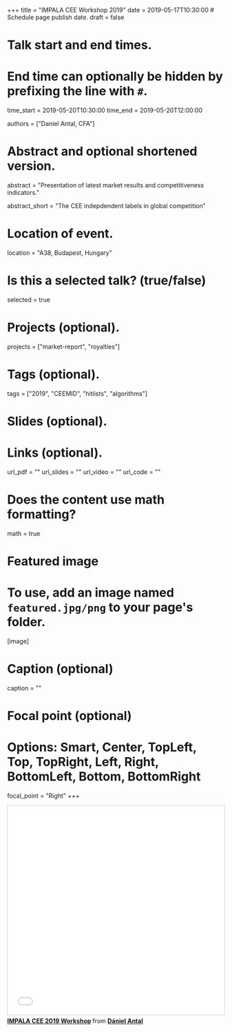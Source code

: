 +++
title = "IMPALA CEE Workshop 2019"
date = 2019-05-17T10:30:00  # Schedule page publish date.
draft = false

# Talk start and end times.
#   End time can optionally be hidden by prefixing the line with `#`.
time_start = 2019-05-20T10:30:00
time_end = 2019-05-20T12:00:00

authors = ["Daniel Antal, CFA"]

# Abstract and optional shortened version.
abstract = "Presentation of latest market results and competitiveness indicators."

abstract_short = "The CEE indepdendent labels in global competition"


# Location of event.
location = "A38, Budapest, Hungary"

# Is this a selected talk? (true/false)
selected = true

# Projects (optional).

projects = ["market-report", "royalties"]

# Tags (optional).

tags = ["2019", "CEEMID", "hitlists", "algorithms"]

# Slides (optional).


# Links (optional).
url_pdf = ""
url_slides = ""
url_video = ""
url_code = ""

# Does the content use math formatting?
math = true

# Featured image
# To use, add an image named `featured.jpg/png` to your page's folder. 
[image]
  # Caption (optional)
  caption = ""

  # Focal point (optional)
  # Options: Smart, Center, TopLeft, Top, TopRight, Left, Right, BottomLeft, Bottom, BottomRight
  focal_point = "Right"
+++

<iframe src="///www.slideshare.net/slideshow/embed_code/key/vJJ9iJK0pA7io" width="595" height="485" frameborder="0" marginwidth="0" marginheight="0" scrolling="no" style="border:1px solid #CCC; border-width:1px; margin-bottom:5px; max-width: 100%;" allowfullscreen> </iframe> <div style="margin-bottom:5px"> <strong> <a href="//www.slideshare.net/antaldaniel/impala-cee-2019-workshop" title="IMPALA CEE 2019 Workshop" target="_blank">IMPALA CEE 2019 Workshop</a> </strong> from <strong><a href="https://www.slideshare.net/antaldaniel" target="_blank">Dániel Antal</a></strong> </div>


